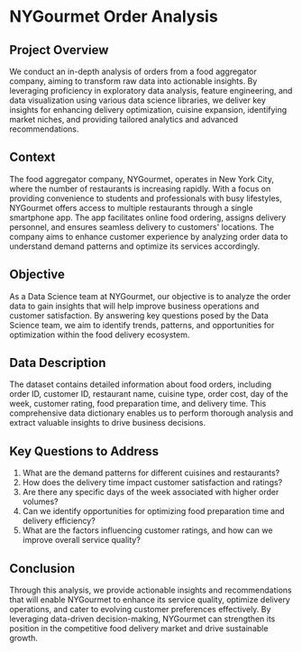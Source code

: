 # NYGourmet Order Analysis

## Project Overview

We conduct an in-depth analysis of orders from a food aggregator company, aiming to transform raw data into actionable insights. By leveraging proficiency in exploratory data analysis, feature engineering, and data visualization using various data science libraries, we deliver key insights for enhancing delivery optimization, cuisine expansion, identifying market niches, and providing tailored analytics and advanced recommendations.

## Context

The food aggregator company, NYGourmet, operates in New York City, where the number of restaurants is increasing rapidly. With a focus on providing convenience to students and professionals with busy lifestyles, NYGourmet offers access to multiple restaurants through a single smartphone app. The app facilitates online food ordering, assigns delivery personnel, and ensures seamless delivery to customers' locations. The company aims to enhance customer experience by analyzing order data to understand demand patterns and optimize its services accordingly.

## Objective

As a Data Science team at NYGourmet, our objective is to analyze the order data to gain insights that will help improve business operations and customer satisfaction. By answering key questions posed by the Data Science team, we aim to identify trends, patterns, and opportunities for optimization within the food delivery ecosystem.

## Data Description

The dataset contains detailed information about food orders, including order ID, customer ID, restaurant name, cuisine type, order cost, day of the week, customer rating, food preparation time, and delivery time. This comprehensive data dictionary enables us to perform thorough analysis and extract valuable insights to drive business decisions.

## Key Questions to Address

1. What are the demand patterns for different cuisines and restaurants?
2. How does the delivery time impact customer satisfaction and ratings?
3. Are there any specific days of the week associated with higher order volumes?
4. Can we identify opportunities for optimizing food preparation time and delivery efficiency?
5. What are the factors influencing customer ratings, and how can we improve overall service quality?

## Conclusion

Through this analysis, we provide actionable insights and recommendations that will enable NYGourmet to enhance its service quality, optimize delivery operations, and cater to evolving customer preferences effectively. By leveraging data-driven decision-making, NYGourmet can strengthen its position in the competitive food delivery market and drive sustainable growth.
